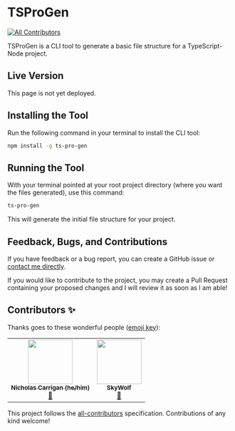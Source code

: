 # TSProGen
<!-- ALL-CONTRIBUTORS-BADGE:START - Do not remove or modify this section -->
[![All Contributors](https://img.shields.io/badge/all_contributors-2-orange.svg?style=flat-square)](#contributors-)
<!-- ALL-CONTRIBUTORS-BADGE:END -->

TSProGen is a CLI tool to generate a basic file structure for a TypeScript-Node project.

## Live Version

This page is not yet deployed.
<!--This page is currently deployed. [View the live website.]()-->

## Installing the Tool

Run the following command in your terminal to install the CLI tool:

```bash
npm install -g ts-pro-gen
```

## Running the Tool

With your terminal pointed at your root project directory (where you want the files generated), use this command:

```bash
ts-pro-gen
```

This will generate the initial file structure for your project.

## Feedback, Bugs, and Contributions

If you have feedback or a bug report, you can create a GitHub issue or [contact me directly](https://contact.nhcarrigan.com).

If you would like to contribute to the project, you may create a Pull Request containing your proposed changes and I will review it as soon as I am able!
## Contributors ✨

Thanks goes to these wonderful people ([emoji key](https://allcontributors.org/docs/en/emoji-key)):

<!-- ALL-CONTRIBUTORS-LIST:START - Do not remove or modify this section -->
<!-- prettier-ignore-start -->
<!-- markdownlint-disable -->
<table>
  <tr>
    <td align="center"><a href="http://www.nhcarrigan.com"><img src="https://avatars1.githubusercontent.com/u/63889819?v=4" width="100px;" alt=""/><br /><sub><b>Nicholas Carrigan (he/him)</b></sub></a><br /><a href="#projectManagement-nhcarrigan" title="Project Management">📆</a></td>
    <td align="center"><a href="https://github.com/SkyWolf369"><img src="https://avatars3.githubusercontent.com/u/41835930?v=4" width="100px;" alt=""/><br /><sub><b>SkyWolf</b></sub></a><br /><a href="#projectManagement-SkyWolf369" title="Project Management">📆</a></td>
  </tr>
</table>

<!-- markdownlint-enable -->
<!-- prettier-ignore-end -->
<!-- ALL-CONTRIBUTORS-LIST:END -->

This project follows the [all-contributors](https://github.com/all-contributors/all-contributors) specification. Contributions of any kind welcome!